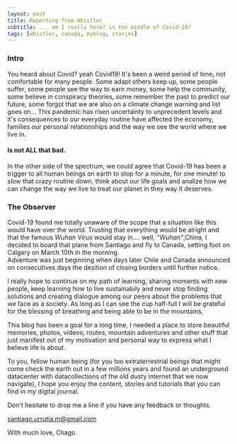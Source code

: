 ```yaml
---
layout: post
title: Reporting from Whistler
subtitle: ... am I really here? in the middle of Covid-19?
tags: [whistler, canada, myblog, stories]
---
```

### Intro
You heard about Covid? yeah Covid19!
It's been a weird period of time, not comfortable for many people. Some adapt others keep up, some people suffer, some people see the way to earn money, some help the community, some believe in conspiracy theories, some remember the past to predict our future, some forgot that we are also on a climate change warning and list goes on... 
This pandemic has risen uncertainty to unprecedent levels and it's consequences to our everyday routine have affected the economy, families our personal relationships and the way we see the world where we live in. 

#### Is not **ALL** that bad.
In the other side of the spectrum, we could agree that Covid-19 has been a trigger to all human beings on earth to stop for a minute, for one minute! to slow that crazy routine down, think about our life goals and analize how we can change the way we live to treat our planet in they way it deserves. 

### The Observer
Covid-19 found me totally unaware of the scope that a situation like this would have over the world. Trusting that everything would be alright and that the famous _Wuhan Virus_ would stay in.... well, _"Wuhan"_,China, I decided to board that plane from Santiago and fly to Canada, setting foot on Calgary on March 10th in the morning.  
Adventure was just beginning when days later Chile and Canada announced on consecutives days the desition of closing borders until further notice.

I really hope to continue on my path of learning, sharing moments with new people, keep learning how to live sustainabily and never stop finding solutions and creating dialogue among our peers about the problems that we face as a society. As long as I can see the cup half-full I will be grateful for the blessing of breathing and being able to be in the mountains.

This blog has been a goal for a long time, I needed a place to store beautiful memories, photos, videos, routes, mountain adventures and other stuff that just manifest out of my motivation and personal way to express what I believe life is about. 

To you, fellow human being (for you too extraterrestrial beings that might come check the earth out in a few millions years and found an underground datacenter with datacollections of the old dusty internet that we now navigate), I hope you enjoy the content, stories and tutorials that you can find in my digital journal. 

Don't hesitate to drop me a line if you have any feedback or thoughts.

santiago.urrutia.m@gmail.com



With much love, 
Chago